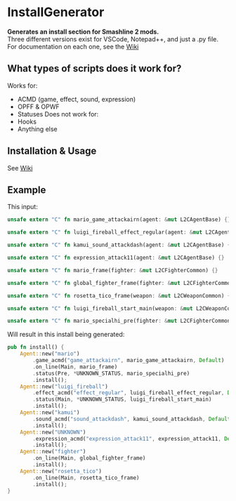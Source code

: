 # InstallGenerator
**Generates an install section for Smashline 2 mods.**  
Three different versions exist for VSCode, Notepad++, and just a .py file.  
For documentation on each one, see the [Wiki](https://github.com/LilyLavender/InstallGenerator/wiki)

## What types of scripts does it work for?
Works for:
- ACMD (game, effect, sound, expression)
- OPFF & OPWF
- Statuses
Does not work for:
- Hooks
- Anything else

## Installation & Usage
See [Wiki](https://github.com/LilyLavender/InstallGenerator/wiki)

## Example
This input:
```rs
unsafe extern "C" fn mario_game_attackairn(agent: &mut L2CAgentBase) {}

unsafe extern "C" fn luigi_fireball_effect_regular(agent: &mut L2CAgentBase) {}

unsafe extern "C" fn kamui_sound_attackdash(agent: &mut L2CAgentBase) {}

unsafe extern "C" fn expression_attack11(agent: &mut L2CAgentBase) {}

unsafe extern "C" fn mario_frame(fighter: &mut L2CFighterCommon) {}

unsafe extern "C" fn global_fighter_frame(fighter: &mut L2CFighterCommon) {}

unsafe extern "C" fn rosetta_tico_frame(weapon: &mut L2CWeaponCommon) {}

unsafe extern "C" fn luigi_fireball_start_main(weapon: &mut L2CWeaponCommon) -> L2CValue {}

unsafe extern "C" fn mario_specialhi_pre(fighter: &mut L2CFighterCommon) -> L2CValue {}
```
Will result in this install being generated:
```rs
pub fn install() {
    Agent::new("mario")
        .game_acmd("game_attackairn", mario_game_attackairn, Default)
        .on_line(Main, mario_frame)
        .status(Pre, *UNKNOWN_STATUS, mario_specialhi_pre)
        .install();
    Agent::new("luigi_fireball")
        .effect_acmd("effect_regular", luigi_fireball_effect_regular, Default)
        .status(Main, *UNKNOWN_STATUS, luigi_fireball_start_main)
        .install();
    Agent::new("kamui")
        .sound_acmd("sound_attackdash", kamui_sound_attackdash, Default)
        .install();
    Agent::new("UNKNOWN")
        .expression_acmd("expression_attack11", expression_attack11, Default)
        .install();
    Agent::new("fighter")
        .on_line(Main, global_fighter_frame)
        .install();
    Agent::new("rosetta_tico")
        .on_line(Main, rosetta_tico_frame)
        .install();
}
```
